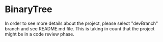 # BinaryTree

In order to see more details about the project, please select "devBranch" branch and see README.md file. This is taking in count that the project might be in a code review phase.
